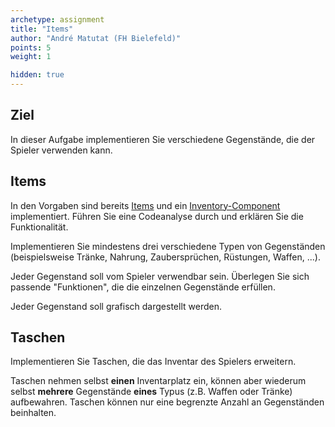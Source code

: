 ```yaml
---
archetype: assignment
title: "Items"
author: "André Matutat (FH Bielefeld)"
points: 5
weight: 1

hidden: true
---
```


## Ziel

In dieser Aufgabe implementieren Sie verschiedene Gegenstände, die der Spieler verwenden kann.

## Items

In den Vorgaben sind bereits [Items](https://github.com/Programmiermethoden/Dungeon/tree/master/game/src/ecs/items) und ein [Inventory-Component](https://github.com/Programmiermethoden/Dungeon/blob/master/game/src/ecs/components/InventoryComponent.java) implementiert. Führen Sie eine Codeanalyse durch und erklären Sie die Funktionalität. 

Implementieren Sie mindestens drei verschiedene Typen von Gegenständen (beispielsweise Tränke, Nahrung, Zaubersprüchen, Rüstungen, Waffen, ...).

Jeder Gegenstand soll vom Spieler verwendbar sein. Überlegen Sie sich passende "Funktionen", die die einzelnen Gegenstände erfüllen.

Jeder Gegenstand soll grafisch dargestellt werden.

## Taschen

Implementieren Sie Taschen, die das Inventar des Spielers erweitern.

Taschen nehmen selbst **einen** Inventarplatz ein, können aber wiederum selbst **mehrere** Gegenstände **eines** Typus (z.B. Waffen oder Tränke) aufbewahren. Taschen können nur eine begrenzte Anzahl an Gegenständen beinhalten.

